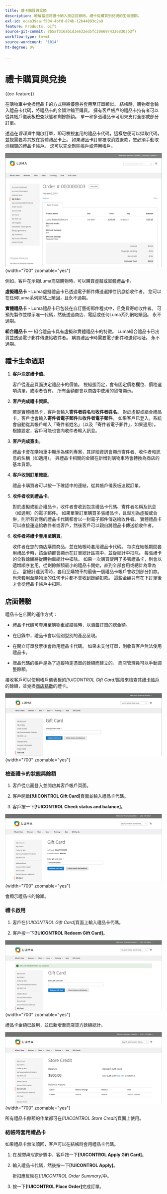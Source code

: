 ```yaml
---
title: 禮卡購買與兌換
description: 瞭解當您將禮卡納入商店目錄時，禮卡從購買到兌現的生命週期。
exl-id: ecaa39aa-f504-4bfd-874b-12b44093c2a9
feature: Products, Gift
source-git-commit: 8b5af316ab1d2e632ed5fc2066974326830ab3f7
workflow-type: tm+mt
source-wordcount: '1014'
ht-degree: 0%

---
```


# 禮卡購買與兌換

{{ee-feature}}

在購物車中兌換禮品卡的方式與將優惠券套用至訂單類似。 結帳時，購物者會輸入禮品卡代碼，將禮品卡的金額沖銷至購買。 擁有客戶帳戶的禮品卡持有者可以從其帳戶儀表板檢查狀態和剩餘餘額。 單一和多張禮品卡可用來支付全部或部分訂單。

透過在&#x200B;_管理員_&#x200B;中開啟訂單，即可檢視套用的禮品卡代碼，這樣您便可以擷取代碼，並視需要將其放在實體禮品卡上。 如果禮品卡訂單被取消或退款，您必須手動取消相關的禮品卡帳戶。 您可以完全刪除帳戶或停用帳戶。

![購物車中的禮品卡詳細資料](./assets/storefront-gift-card-order-customer-account.png){width="700" zoomable="yes"}

例如，客戶在示範Luma商店購物時，可以購買虛擬或實體禮品卡。

**虛擬禮品卡** - Luma虛擬禮品卡已透過電子郵件傳送選擇性訊息給收件者。 您可以在任何Luma系列網站上贖回，且永不過期。

**實體禮品卡** - Luma禮品卡已包裝在自訂藝術郵件程式中，且免費寄給收件者。 可預先製作並標示唯一代碼，然後透過商店、電話或任何Luma系列網站贖回。 永不過期。

**組合禮品卡** — 組合禮品卡具有虛擬和實體禮品卡的特徵。 Luma組合禮品卡已出貨並透過電子郵件傳送給收件者。 購買禮品卡時需要電子郵件和送貨地址。 永不過期。

## 禮卡生命週期

1. **客戶決定禮卡值**。

   客戶從產品頁面決定禮品卡的價值。 視組態而定，會有固定價格欄位、價格選項清單，或兩者皆有。 所有金額都會以商店中使用的貨幣顯示。

1. **客戶完成禮卡資訊**。

   若是實體禮品卡，客戶會輸入&#x200B;**寄件者姓名**&#x200B;和&#x200B;**收件者姓名**。 對於虛擬或組合禮品卡，客戶也會輸入&#x200B;**寄件者電子郵件**&#x200B;和&#x200B;**收件者電子郵件**。 如果客戶已登入，系統會自動從其帳戶輸入「寄件者姓名」（以及「寄件者電子郵件」，如果適用）。 根據設定，客戶可能也會向收件者輸入訊息。

1. **客戶完成簽出**。

   禮品卡會在購物車中顯示為條列專案，其詳細資訊會顯示寄件者、收件者和訊息的名稱（如適用）。 與禮品卡相關的金額在新增到購物車時會轉換為商店的基本貨幣。

1. **客戶收到訂單確認**。

   禮品卡購買者可以按一下確認中的連結，從其帳戶儀表板追蹤訂單。

1. **收件者收到禮品卡**。

   對於虛擬或組合禮品卡，收件者會收到包含禮品卡代碼、寄件者名稱及訊息（如適用）的電子郵件。 如果單筆訂單購買多張禮品卡，且型別為虛擬或合併，則所有對應的禮品卡代碼都會以一封電子郵件傳送給收件者。 實體禮品卡可以直接運送給收件者或客戶，然後客戶可以親自將禮品卡傳送給收件者。

1. **收件者將禮卡套用至購買**。

   收件者在您的商店購買商品，並在結帳時套用禮品卡代碼。 每次在結帳期間套用禮品卡時，該金額都會顯示在訂單總計區塊中，並從總計中扣除。 每張禮卡的全數餘額將從購物車總計中扣除。 如果一次購買使用了多張禮品卡，則會以遞增順序套用，從剩餘餘額最小的禮品卡開始，直到全部套用或總計為零為止。 當總計達到零時，套用至購物車的最後一個禮品卡帳戶會收到部分扣款。 尚未套用至購物車的任何卡片都不會收到餘額扣款。 這些金額只有在下訂單後才會從禮品卡帳戶中扣除。

## 店面體驗

禮品卡在店面的運作方式：

- 禮品卡代碼可套用至購物車或結帳時，以涵蓋訂單的總金額。

- 在目錄中，禮品卡會以個別型別的產品呈現。

- 在開立訂單發票後會啟用禮品卡代碼。 如果未支付訂單，則收貨客戶無法使用禮品卡。

- 贈品代碼的帳戶是為了追蹤特定憑單的餘額而建立的。 商店管理員可以手動調整餘額。

接收客戶可以使用帳戶儀表板的&#x200B;_[!UICONTROL Gift Card]_&#x200B;區段來檢查其[禮卡帳戶](product-gift-card-accounts.md)的餘額，並兌換[商店點數](../customers/store-credit-using.md)的禮卡。

![禮卡](./assets/account-dashboard-gift-card.png){width="700" zoomable="yes"}

### 檢查禮卡的狀態與餘額

1. 客戶從店面登入並開啟其客戶帳戶頁面。

1. 客戶開啟&#x200B;**[!UICONTROL Gift Card]**&#x200B;頁面並輸入禮品卡代碼。

1. 客戶按一下&#x200B;**[!UICONTROL Check status and balance]**。

![禮卡餘額](./assets/gift-balance.png){width="700" zoomable="yes"}

會顯示禮品卡的餘額。

### 禮卡啟用

1. 客戶在&#x200B;_[!UICONTROL Gift Card]_&#x200B;頁面上輸入禮品卡代碼。

1. 客戶按一下&#x200B;**[!UICONTROL Redeem Gift Card]**。

![成功啟用禮品卡的訊息](./assets/gift-redeemed-balance.png){width="700" zoomable="yes"}

禮品卡金額已啟用，並已新增至商店貸方餘額總計。

![儲存信用餘額](./assets/store-credit.png){width="700" zoomable="yes"}

所有禮品卡餘額的作業都可在&#x200B;_[!UICONTROL Store Credit]_&#x200B;頁面上使用。

### 結帳時套用禮品卡

如果禮品卡無法贖回，客戶可以在結帳時套用禮品卡代碼。

1. 在&#x200B;_檢閱與付款_&#x200B;步驟中，客戶按一下&#x200B;**[!UICONTROL Apply Gift Card]**。

1. 輸入禮品卡代碼，然後按一下&#x200B;**[!UICONTROL Apply]**。

   折扣應反映在&#x200B;_[!UICONTROL Order Summary]_&#x200B;中。

1. 按一下&#x200B;**[!UICONTROL Place Order]**&#x200B;完成訂單。
